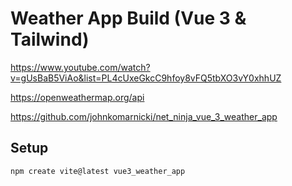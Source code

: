 # Weather App Build (Vue 3 & Tailwind)
https://www.youtube.com/watch?v=gUsBaB5ViAo&list=PL4cUxeGkcC9hfoy8vFQ5tbXO3vY0xhhUZ

https://openweathermap.org/api

https://github.com/johnkomarnicki/net_ninja_vue_3_weather_app


## Setup
```
npm create vite@latest vue3_weather_app
```